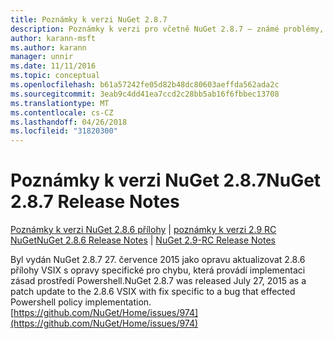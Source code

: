 ```yaml
---
title: Poznámky k verzi NuGet 2.8.7
description: Poznámky k verzi pro včetně NuGet 2.8.7 – známé problémy, opravy chyb, přidaných funkcí a chcete.
author: karann-msft
ms.author: karann
manager: unnir
ms.date: 11/11/2016
ms.topic: conceptual
ms.openlocfilehash: b61a57242fe05d82b48dc80603aeffda562ada2c
ms.sourcegitcommit: 3eab9c4dd41ea7ccd2c28bb5ab16f6fbbec13708
ms.translationtype: MT
ms.contentlocale: cs-CZ
ms.lasthandoff: 04/26/2018
ms.locfileid: "31820300"
---
```

# <a name="nuget-287-release-notes"></a><span data-ttu-id="f316b-103">Poznámky k verzi NuGet 2.8.7</span><span class="sxs-lookup"><span data-stu-id="f316b-103">NuGet 2.8.7 Release Notes</span></span>

<span data-ttu-id="f316b-104">[Poznámky k verzi NuGet 2.8.6 přílohy](../release-notes/nuget-2.8.6.md) | [poznámky k verzi 2.9 RC NuGet](../release-notes/nuget-2.9-RC.md)</span><span class="sxs-lookup"><span data-stu-id="f316b-104">[NuGet 2.8.6 Release Notes](../release-notes/nuget-2.8.6.md) | [NuGet 2.9-RC Release Notes](../release-notes/nuget-2.9-RC.md)</span></span>

<span data-ttu-id="f316b-105">Byl vydán NuGet 2.8.7 27. července 2015 jako opravu aktualizovat 2.8.6 přílohy VSIX s opravy specifické pro chybu, která provádí implementaci zásad prostředí Powershell.</span><span class="sxs-lookup"><span data-stu-id="f316b-105">NuGet 2.8.7 was released July 27, 2015 as a patch update to the 2.8.6 VSIX with fix specific to a bug that effected Powershell policy implementation.</span></span>
[https://github.com/NuGet/Home/issues/974](https://github.com/NuGet/Home/issues/974)